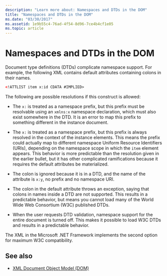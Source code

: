 ```yaml
---
description: "Learn more about: Namespaces and DTDs in the DOM"
title: "Namespaces and DTDs in the DOM"
ms.date: "03/30/2017"
ms.assetid: 1e9b55c4-76ad-4f54-8d96-7ce4b4cf1e05
ms.topic: article
---
```

# Namespaces and DTDs in the DOM

Document type definitions (DTDs) complicate namespace support. For example, the following XML contains default attributes containing colons in their names.  
  
```xml  
<!ATTLIST item x:id CDATA #IMPLIED>  
```  
  
 The following are possible resolutions if this construct is allowed:  
  
- The `x:` is treated as a namespace prefix, but this prefix must be resolvable using an `xmlns:x` namespace declaration, which must also exist somewhere in the DTD. It is an error to map this prefix to something different in the instance document.  
  
- The `x:` is treated as a namespace prefix, but this prefix is always resolved in the context of the instance elements. This means the prefix could actually map to different namespace Uniform Resource Identifiers (URIs), depending on the namespace scope in which the `item` element appears. This behavior is more predictable than the resolution given in the earlier bullet, but it has other complicated ramifications because it requires the default attributes be materialized.  
  
- The colon is ignored because it is in a DTD, and the name of the attribute is `x:y`, no prefix and no namespace URI.  
  
- The colon in the default attribute throws an exception, saying that colons in names inside a DTD are not supported. This results in a predictable behavior, but means you cannot load many of the World Wide Web Consortium (W3C) published DTDs.  
  
- When the user requests DTD validation, namespace support for the entire document is turned off. This makes it possible to load W3C DTDs and results in a predictable behavior.  
  
 The XML in the Microsoft .NET Framework implements the second option for maximum W3C compatibility.  
  
## See also

- [XML Document Object Model (DOM)](xml-document-object-model-dom.md)
